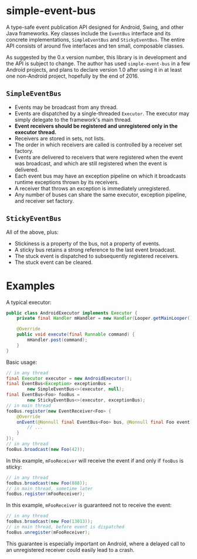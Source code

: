 # simple-event-bus
A type-safe event publication API designed for Android, Swing, and other Java frameworks.  Key classes include the `EventBus` interface and its concrete implementations, `SimpleEventBus` and `StickyEventBus`. The entire API consists of around five interfaces and ten small, composable classes.
 
 As suggested by the 0.x version number, this library is in development and the API is subject to change.  The author has used `simple-event-bus` in a few Android projects, and plans to declare version 1.0 after using it in at least one non-Android project, hopefully by the end of 2016.

## `SimpleEventBus`
* Events may be broadcast from any thread.
* Events are dispatched by a single-threaded `Executor`.  The executor may simply delegate to the framework's main thread.
* **Event receivers should be registered and unregistered only in the executor thread.**
* Receivers are stored in sets, not lists.
* The order in which receivers are called is controlled by a receiver set factory.
* Events are delivered to receivers that were registered when the event was broadcast, and which are still registered when the event is delivered.
* Each event bus may have an exception pipeline on which it broadcasts runtime exceptions thrown by its receivers.
* A receiver that throws an exception is immediately unregistered.
* Any number of buses can share the same executor, exception pipeline, and receiver set factory.

## `StickyEventBus`
All of the above, plus:

* Stickiness is a property of the bus, not a property of events.
* A sticky bus retains a strong reference to the last event broadcast.
* The stuck event is dispatched to subsequently registered receivers.
* The stuck event can be cleared.
  
# Examples
A typical executor:
```java
public class AndroidExecutor implements Executor {
    private final Handler mHandler = new Handler(Looper.getMainLooper());

    @Override
    public void execute(final Runnable command) {
        mHandler.post(command);
    }
}
```

Basic usage:
```java
// in any thread
final Executor executor = new AndroidExecutor();
final EventBus<Exception> exceptionBus =
        new SimpleEventBus<>(executor, null);
final EventBus<Foo> fooBus =
        new StickyEventBus<>(executor, exceptionBus);
// in main thread
fooBus.register(new EventReceiver<Foo> {
    @Override
    onEvent(@Nonnull final EventBus<Foo> bus, @Nonnull final Foo event) {
        // ...
    }
});
// in any thread
fooBus.broadcast(new Foo(42));
```
In this example, `mFooReceiver` will receive the event if and only if `fooBus` is sticky:
```java
// in any thread
fooBus.broadcast(new Foo(888));
// in main thread, sometime later
fooBus.register(mFooReceiver);
```
In this example, `mFooReceiver` is guaranteed not to receive the event:
```java
// in any thread
fooBus.broadcast(new Foo(13013));
// in main thread, before event is dispatched
fooBus.unregister(mFooReceiver);
```
This guarantee is especially important on Android, where a delayed call to an unregistered receiver could easily lead to a crash.

